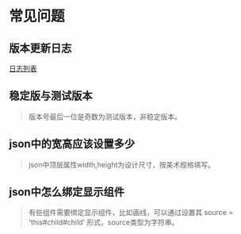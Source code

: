 # 常见问题

## 版本更新日志

[日志列表](https://github.com/vipkid-edu/vf.js/releases)

## 稳定版与测试版本
> 版本号最后一位是奇数为测试版本，非稳定版本。

## json中的宽高应该设置多少
> json中顶层属性width,height为设计尺寸，按美术规格填写。

## json中怎么绑定显示组件
> 有些组件需要绑定显示组件，比如画线，可以通过设置其 source = 'this#child#child' 形式，source类型为字符串。
